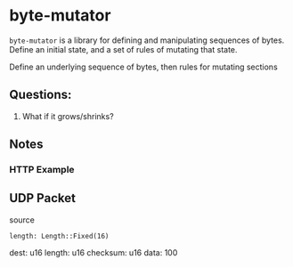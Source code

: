 # byte-mutator

`byte-mutator` is a library for defining and manipulating sequences of bytes. Define an initial state, and a set of rules of mutating that state.

Define an underlying sequence of bytes, then rules for mutating sections 

## Questions: 
1. What if it grows/shrinks? 

## Notes 

### HTTP Example 

## UDP Packet

source
```
length: Length::Fixed(16) 
```



dest: u16
length: u16
checksum: u16
data: 100



